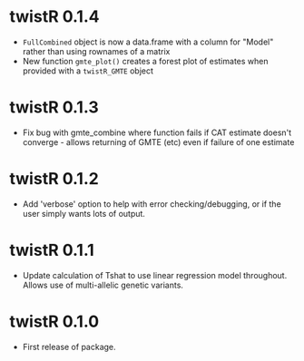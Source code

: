 # twistR 0.1.4

* `FullCombined` object is now a data.frame with a column for "Model" rather than using rownames of a matrix
* New function `gmte_plot()` creates a forest plot of estimates when provided with a `twistR_GMTE` object

# twistR 0.1.3

* Fix bug with gmte_combine where function fails if CAT estimate doesn't converge - allows returning of GMTE (etc) even if failure of one estimate

# twistR 0.1.2

* Add 'verbose' option to help with error checking/debugging, or if the user simply wants lots of output.

# twistR 0.1.1

* Update calculation of Tshat to use linear regression model throughout. Allows use of multi-allelic genetic variants.

# twistR 0.1.0

* First release of package.
